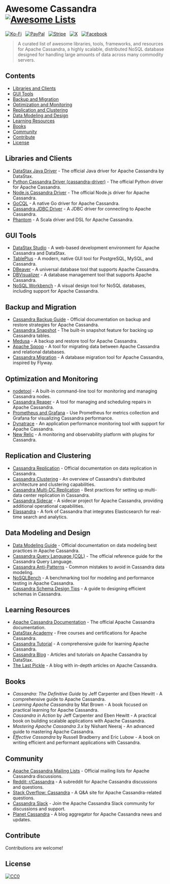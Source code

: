 # Awesome Cassandra [![Awesome Lists](https://srv-cdn.himpfen.io/badges/awesome-lists/awesomelists-flat.svg)](https://github.com/awesomelistsio/awesome)

[![Ko-Fi](https://srv-cdn.himpfen.io/badges/kofi/kofi-flat.svg)](https://ko-fi.com/awesomelists) &nbsp; [![PayPal](https://srv-cdn.himpfen.io/badges/paypal/paypal-flat.svg)](https://www.paypal.com/donate/?hosted_button_id=3LLKRXJU44EJJ) &nbsp; [![Stripe](https://srv-cdn.himpfen.io/badges/stripe/stripe-flat.svg)](https://tinyurl.com/e8ymxdw3) &nbsp; [![X](https://srv-cdn.himpfen.io/badges/twitter/twitter-flat.svg)](https://x.com/ListsAwesome) &nbsp; [![Facebook](https://srv-cdn.himpfen.io/badges/facebook-pages/facebook-pages-flat.svg)](https://www.facebook.com/awesomelists)

> A curated list of awesome libraries, tools, frameworks, and resources for Apache Cassandra, a highly scalable, distributed NoSQL database designed for handling large amounts of data across many commodity servers.

## Contents

- [Libraries and Clients](#libraries-and-clients)
- [GUI Tools](#gui-tools)
- [Backup and Migration](#backup-and-migration)
- [Optimization and Monitoring](#optimization-and-monitoring)
- [Replication and Clustering](#replication-and-clustering)
- [Data Modeling and Design](#data-modeling-and-design)
- [Learning Resources](#learning-resources)
- [Books](#books)
- [Community](#community)
- [Contribute](#contribute)
- [License](#license)

## Libraries and Clients

- [DataStax Java Driver](https://github.com/datastax/java-driver) - The official Java driver for Apache Cassandra by DataStax.
- [Python Cassandra Driver (cassandra-driver)](https://github.com/datastax/python-driver) - The official Python driver for Apache Cassandra.
- [Node.js Cassandra Driver](https://github.com/datastax/nodejs-driver) - The official Node.js driver for Apache Cassandra.
- [GoCQL](https://github.com/gocql/gocql) - A native Go driver for Apache Cassandra.
- [Cassandra JDBC Driver](https://github.com/datastax/cassandra-jdbc) - A JDBC driver for connecting to Apache Cassandra.
- [Phantom](https://github.com/outworkers/phantom) - A Scala driver and DSL for Apache Cassandra.

## GUI Tools

- [DataStax Studio](https://www.datastax.com/products/datastax-studio) - A web-based development environment for Apache Cassandra and DataStax.
- [TablePlus](https://tableplus.com/) - A modern, native GUI tool for PostgreSQL, MySQL, and Cassandra.
- [DBeaver](https://dbeaver.io/) - A universal database tool that supports Apache Cassandra.
- [DBVisualizer](https://www.dbvis.com/) - A database management tool that supports Apache Cassandra.
- [NoSQL Workbench](https://aws.amazon.com/nosql-workbench/) - A visual design tool for NoSQL databases, including support for Apache Cassandra.

## Backup and Migration

- [Cassandra Backup Guide](https://cassandra.apache.org/_/backup_restore.html) - Official documentation on backup and restore strategies for Apache Cassandra.
- [Cassandra Snapshot](https://cassandra.apache.org/_/snapshots.html) - The built-in snapshot feature for backing up Cassandra tables.
- [Medusa](https://github.com/thelastpickle/cassandra-medusa) - A backup and restore tool for Apache Cassandra.
- [Apache Sqoop](https://sqoop.apache.org/) - A tool for migrating data between Apache Cassandra and relational databases.
- [Cassandra Migration](https://github.com/adolfojunior/cassandra-migration) - A database migration tool for Apache Cassandra, inspired by Flyway.

## Optimization and Monitoring

- [nodetool](https://cassandra.apache.org/doc/latest/tools/nodetool.html) - A built-in command-line tool for monitoring and managing Cassandra nodes.
- [Cassandra Reaper](https://github.com/thelastpickle/cassandra-reaper) - A tool for managing and scheduling repairs in Apache Cassandra.
- [Prometheus and Grafana](https://prometheus.io/) - Use Prometheus for metrics collection and Grafana for visualizing Cassandra performance.
- [Dynatrace](https://www.dynatrace.com/) - An application performance monitoring tool with support for Apache Cassandra.
- [New Relic](https://newrelic.com/) - A monitoring and observability platform with plugins for Cassandra.

## Replication and Clustering

- [Cassandra Replication](https://cassandra.apache.org/doc/latest/architecture/replication.html) - Official documentation on data replication in Cassandra.
- [Cassandra Clustering](https://cassandra.apache.org/doc/latest/architecture/distributed.html) - An overview of Cassandra's distributed architecture and clustering capabilities.
- [Cassandra Multi-DC Replication](https://cassandra.apache.org/doc/latest/architecture/multidc.html) - Best practices for setting up multi-data center replication in Cassandra.
- [Cassandra Sidecar](https://github.com/datastax/cassandra-sidecar) - A sidecar project for Apache Cassandra, providing additional operational capabilities.
- [Elassandra](https://github.com/strapdata/elassandra) - A fork of Cassandra that integrates Elasticsearch for real-time search and analytics.

## Data Modeling and Design

- [Data Modeling Guide](https://cassandra.apache.org/doc/latest/data_modeling/) - Official documentation on data modeling best practices in Apache Cassandra.
- [Cassandra Query Language (CQL)](https://cassandra.apache.org/doc/latest/cql/index.html) - The official reference guide for the Cassandra Query Language.
- [Cassandra Anti-Patterns](https://cassandra.apache.org/doc/latest/data_modeling/anti-patterns.html) - Common mistakes to avoid in Cassandra data modeling.
- [NoSQLBench](https://github.com/nosqlbench/nosqlbench) - A benchmarking tool for modeling and performance testing in Apache Cassandra.
- [Cassandra Schema Design Tips](https://www.datastax.com/blog/cassandra-schema-design-best-practices) - A guide to designing efficient schemas in Cassandra.

## Learning Resources

- [Apache Cassandra Documentation](https://cassandra.apache.org/doc/latest/) - The official Apache Cassandra documentation.
- [DataStax Academy](https://academy.datastax.com/) - Free courses and certifications for Apache Cassandra.
- [Cassandra Tutorial](https://www.tutorialspoint.com/cassandra/index.htm) - A comprehensive guide for learning Apache Cassandra.
- [Cassandra Blog](https://www.datastax.com/blog/category/cassandra) - Articles and tutorials on Apache Cassandra by DataStax.
- [The Last Pickle](https://thelastpickle.com/) - A blog with in-depth articles on Apache Cassandra.

## Books

- *Cassandra: The Definitive Guide* by Jeff Carpenter and Eben Hewitt - A comprehensive guide to Apache Cassandra.
- *Learning Apache Cassandra* by Mat Brown - A book focused on practical learning for Apache Cassandra.
- *Cassandra in Action* by Jeff Carpenter and Eben Hewitt - A practical book on building scalable applications with Apache Cassandra.
- *Mastering Apache Cassandra 3.x* by Nishant Neeraj - An advanced guide to mastering Apache Cassandra.
- *Effective Cassandra* by Russell Bradberry and Eric Lubow - A book on writing efficient and performant applications with Cassandra.

## Community

- [Apache Cassandra Mailing Lists](https://cassandra.apache.org/community/mailing_lists.html) - Official mailing lists for Apache Cassandra discussions.
- [Reddit: r/Cassandra](https://www.reddit.com/r/Cassandra/) - A subreddit for Apache Cassandra discussions and questions.
- [Stack Overflow: Cassandra](https://stackoverflow.com/questions/tagged/cassandra) - A Q&A site for Apache Cassandra-related questions.
- [Cassandra Slack](https://cassandra.apache.org/community/slack.html) - Join the Apache Cassandra Slack community for discussions and support.
- [Planet Cassandra](https://planetcassandra.org/) - A blog aggregator for Apache Cassandra news and updates.

## Contribute

Contributions are welcome!

## License

[![CC0](https://mirrors.creativecommons.org/presskit/buttons/88x31/svg/by-sa.svg)](http://creativecommons.org/licenses/by-sa/4.0/)
